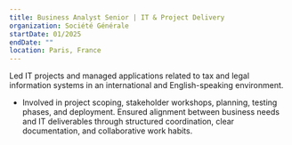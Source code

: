```yaml
---
title: Business Analyst Senior | IT & Project Delivery
organization: Société Générale
startDate: 01/2025
endDate: ""
location: Paris, France
---
```


Led IT projects and managed applications related to tax and legal information systems in an international and English-speaking environment.

- Involved in project scoping, stakeholder workshops, planning, testing phases, and deployment. Ensured alignment between business needs and IT deliverables through structured coordination, clear documentation, and collaborative work habits.
